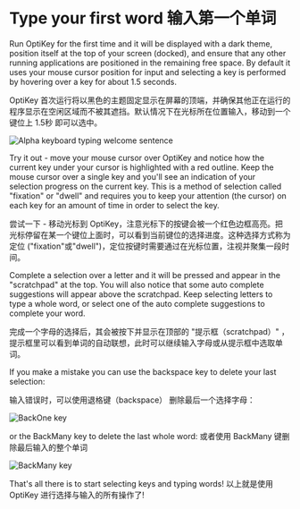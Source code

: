Type your first word
输入第一个单词
======

Run OptiKey for the first time and it will be displayed with a dark theme, position itself at the top of your screen (docked), and ensure that any other running applications are positioned in the remaining free space. By default it uses your mouse cursor position for input and selecting a key is performed by hovering over a key for about 1.5 seconds.

OptiKey 首次运行将以黑色的主题固定显示在屏幕的顶端，并确保其他正在运行的程序显示在空闲区域而不被其遮挡。默认情况下在光标所在位置输入，移动到一个键位上 1.5秒 即可以选中。

![Alpha keyboard typing welcome sentence](https://github.com/JuliusSweetland/OptiKey/blob/gh-pages/images/Keyboard_Alpha_Typing_Welcome_Sentence.png)


Try it out - move your mouse cursor over OptiKey and notice how the current key under your cursor is highlighted with a red outline. Keep the mouse cursor over a single key and you'll see an indication of your selection progress on the current key. This is a method of selection called "fixation" or "dwell" and requires you to keep your attention (the cursor) on each key for an amount of time in order to select the key.

尝试一下 - 移动光标到 OptiKey，注意光标下的按键会被一个红色边框高亮。把光标停留在某一个键位上面时，可以看到当前键位的选择进度。这种选择方式称为定位 ("fixation"或"dwell")，定位按键时需要通过在光标位置，注视并聚集一段时间。

Complete a selection over a letter and it will be pressed and appear in the "scratchpad" at the top. You will also notice that some auto complete suggestions will appear above the scratchpad. Keep selecting letters to type a whole word, or select one of the auto complete suggestions to complete your word.

完成一个字母的选择后，其会被按下并显示在顶部的 "提示框（scratchpad）" ，提示框里可以看到单词的自动联想，此时可以继续输入字母或从提示框中选取单词。

If you make a mistake you can use the backspace key to delete your last selection:

输入错误时，可以使用退格键（backspace） 删除最后一个选择字母：

![BackOne key](https://github.com/JuliusSweetland/OptiKey/blob/gh-pages/images/Key_BackOne_Up.png)

or the BackMany key to delete the last whole word:
或者使用 BackMany 键删除最后输入的整个单词

![BackMany key](https://github.com/JuliusSweetland/OptiKey/blob/gh-pages/images/Key_BackMany_Up.png)

That's all there is to start selecting keys and typing words!
以上就是使用 OptiKey 进行选择与输入的所有操作了!
